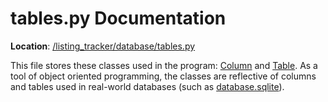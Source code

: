 # tables.py Documentation
**Location**: [/listing_tracker/database/tables.py](/listing_tracker/database/tables.py)

This file stores these classes used in the program: [Column](/docs/classes.md#class-column) and [Table](/docs/classes.md#class-table). As a tool of object oriented programming, the classes are reflective of columns and tables used in real-world databases (such as [database.sqlite](/docs/database.md#databasesqlite)).